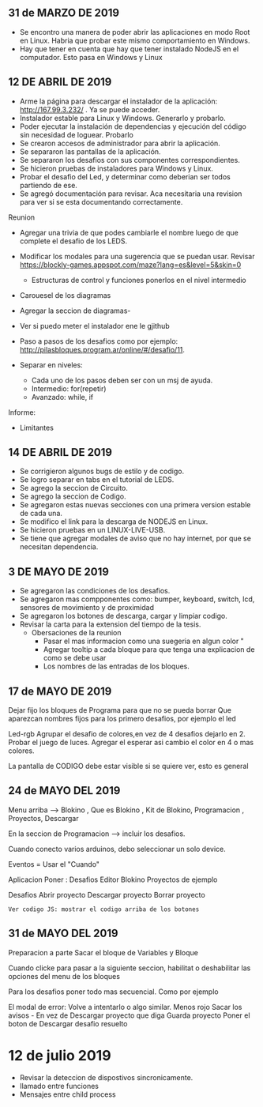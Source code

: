 ## 31 de MARZO DE 2019

-   Se encontro una manera de poder abrir las aplicaciones en modo Root en Linux.
    Habria que probar este mismo comportamiento en Windows.
-   Hay que tener en cuenta que hay que tener instalado NodeJS en el computador. Esto pasa en Windows y Linux

## 12 DE ABRIL DE 2019

-   Arme la página para descargar el instalador de la aplicación: http://167.99.3.232/ . Ya se puede acceder.
-   Instalador estable para Linux y Windows. Generarlo y probarlo.
-   Poder ejecutar la instalación de dependencias y ejecución del código sin necesidad de loguear. Probarlo
-   Se crearon accesos de administrador para abrir la aplicación.
-   Se separaron las pantallas de la aplicación.
-   Se separaron los desafios con sus componentes correspondientes.
-   Se hicieron pruebas de instaladores para Windows y Linux.
-   Probar el desafio del Led, y determinar como deberian ser todos partiendo de ese.
-   Se agregó documentación para revisar. Aca necesitaria una revision para ver si se esta documentando correctamente.

Reunion

-   Agregar una trivia de que podes cambiarle el nombre luego de que complete el desafio de los LEDS.
-   Modificar los modales para una sugerencia que se puedan usar.
    Revisar
    https://blockly-games.appspot.com/maze?lang=es&level=5&skin=0

    -   Estructuras de control y funciones ponerlos en el nivel intermedio

-   Carouesel de los diagramas
-   Agregar la seccion de diagramas-
-   Ver si puedo meter el instalador ene le gjithub
-   Paso a pasos de los desafios como por ejemplo: http://pilasbloques.program.ar/online/#/desafio/11.

-   Separar en niveles:
    -   Cada uno de los pasos deben ser con un msj de ayuda.
    -   Intermedio: for(repetir)
    -   Avanzado: while, if

Informe:

-   Limitantes

## 14 DE ABRIL DE 2019

-   Se corrigieron algunos bugs de estilo y de codigo.
-   Se logro separar en tabs en el tutorial de LEDS.
-   Se agrego la seccion de Circuito.
-   Se agrego la seccion de Codigo.
-   Se agregaron estas nuevas secciones con una primera version estable de cada una.
-   Se modifico el link para la descarga de NODEJS en Linux.
-   Se hicieron pruebas en un LINUX-LIVE-USB.
-   Se tiene que agregar modales de aviso que no hay internet, por que se necesitan dependencia.

## 3 DE MAYO DE 2019

-   Se agregaron las condiciones de los desafios.
-   Se agregaron mas compponentes como: bumper, keyboard, switch, lcd, sensores de movimiento y de proximidad
-   Se agregaron los botones de descarga, cargar y limpiar codigo.
-   Revisar la carta para la extension del tiempo de la tesis.
    -   Obersaciones de la reunion
        -   Pasar el mas informacion como una suegeria en algun color "
        -   Agregar tooltip a cada bloque para que tenga una explicacion de como se debe usar
        -   Los nombres de las entradas de los bloques.

## 17 de MAYO DE 2019

Dejar fijo los bloques de Programa para que no se pueda borrar
Que aparezcan nombres fijos para los primero desafios, por ejemplo el led

Led-rgb
Agrupar el desafio de colores,en vez de 4 desafios dejarlo en 2. Probar el juego de luces. Agregar el esperar asi cambio el color en 4 o mas colores.

La pantalla de CODIGO debe estar visible si se quiere ver, esto es general

## 24 de MAYO DEL 2019

Menu arriba --> Blokino , Que es Blokino , Kit de Blokino, Programacion , Proyectos, Descargar

En la seccion de Programacion --> incluir los desafios.

Cuando conecto varios arduinos, debo seleccionar un solo device.

Eventos = Usar el "Cuando"

Aplicacion
Poner : Desafios
Editor Blokino
Proyectos de ejemplo

Desafios
Abrir proyecto
Descargar proyecto
Borrar proyecto

    Ver codigo JS: mostrar el codigo arriba de los botones

## 31 de MAYO DEL 2019

Preparacion a parte
Sacar el bloque de Variables y Bloque

Cuando clicke para pasar a la siguiente seccion, habilitat o deshabilitar las opciones del menu de los bloques

Para los desafios poner todo mas secuencial. Como por ejemplo

El modal de error: Volve a intentarlo o algo similar. Menos rojo
Sacar los avisos -
En vez de Descargar proyecto que diga Guarda proyecto
Poner el boton de Descargar desafio resuelto

# 12 de julio 2019

-   Revisar la deteccion de dispostivos sincronicamente.
-   llamado entre funciones
-   Mensajes entre child process
